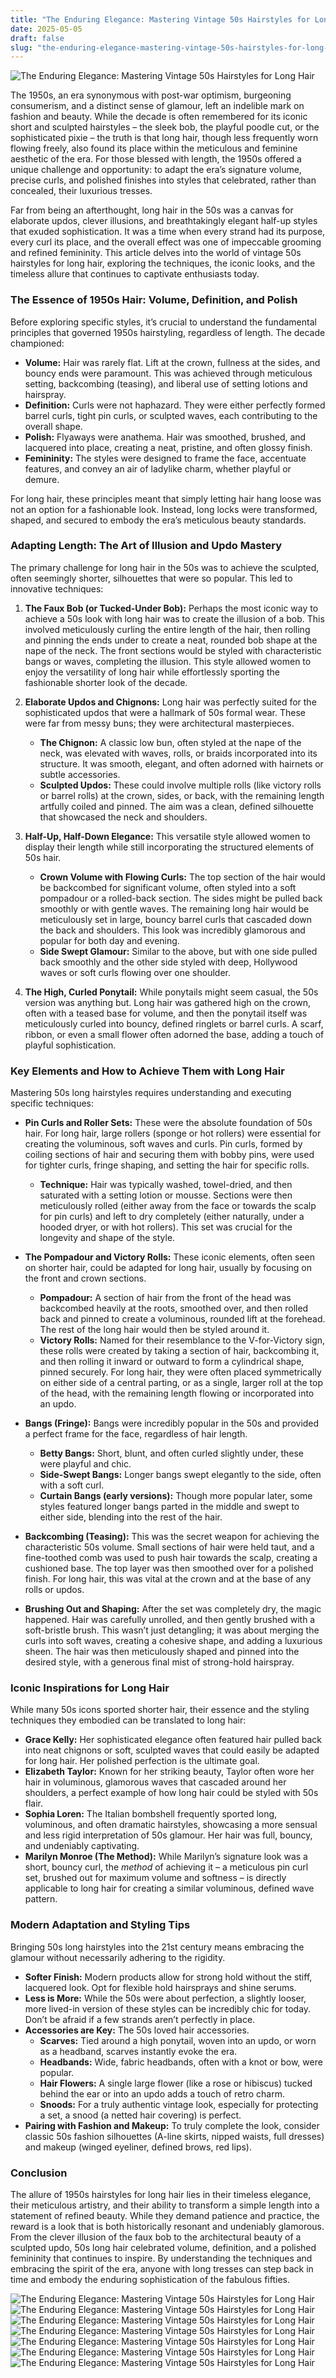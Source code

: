 ```yaml
---
title: "The Enduring Elegance: Mastering Vintage 50s Hairstyles for Long Hair"
date: 2025-05-05
draft: false
slug: "the-enduring-elegance-mastering-vintage-50s-hairstyles-for-long-hair" 
---
```


![The Enduring Elegance: Mastering Vintage 50s Hairstyles for Long Hair](https://i.pinimg.com/originals/12/f6/5a/12f65ad34ce08b48ecec3c10aa3d566d.jpg "The Enduring Elegance: Mastering Vintage 50s Hairstyles for Long Hair")

The 1950s, an era synonymous with post-war optimism, burgeoning consumerism, and a distinct sense of glamour, left an indelible mark on fashion and beauty. While the decade is often remembered for its iconic short and sculpted hairstyles – the sleek bob, the playful poodle cut, or the sophisticated pixie – the truth is that long hair, though less frequently worn flowing freely, also found its place within the meticulous and feminine aesthetic of the era. For those blessed with length, the 1950s offered a unique challenge and opportunity: to adapt the era’s signature volume, precise curls, and polished finishes into styles that celebrated, rather than concealed, their luxurious tresses.

Far from being an afterthought, long hair in the 50s was a canvas for elaborate updos, clever illusions, and breathtakingly elegant half-up styles that exuded sophistication. It was a time when every strand had its purpose, every curl its place, and the overall effect was one of impeccable grooming and refined femininity. This article delves into the world of vintage 50s hairstyles for long hair, exploring the techniques, the iconic looks, and the timeless allure that continues to captivate enthusiasts today.

### The Essence of 1950s Hair: Volume, Definition, and Polish

Before exploring specific styles, it’s crucial to understand the fundamental principles that governed 1950s hairstyling, regardless of length. The decade championed:

* **Volume:** Hair was rarely flat. Lift at the crown, fullness at the sides, and bouncy ends were paramount. This was achieved through meticulous setting, backcombing (teasing), and liberal use of setting lotions and hairspray.
* **Definition:** Curls were not haphazard. They were either perfectly formed barrel curls, tight pin curls, or sculpted waves, each contributing to the overall shape.
* **Polish:** Flyaways were anathema. Hair was smoothed, brushed, and lacquered into place, creating a neat, pristine, and often glossy finish.
* **Femininity:** The styles were designed to frame the face, accentuate features, and convey an air of ladylike charm, whether playful or demure.

For long hair, these principles meant that simply letting hair hang loose was not an option for a fashionable look. Instead, long locks were transformed, shaped, and secured to embody the era’s meticulous beauty standards.

### Adapting Length: The Art of Illusion and Updo Mastery

The primary challenge for long hair in the 50s was to achieve the sculpted, often seemingly shorter, silhouettes that were so popular. This led to innovative techniques:

1. **The Faux Bob (or Tucked-Under Bob):** Perhaps the most iconic way to achieve a 50s look with long hair was to create the illusion of a bob. This involved meticulously curling the entire length of the hair, then rolling and pinning the ends under to create a neat, rounded bob shape at the nape of the neck. The front sections would be styled with characteristic bangs or waves, completing the illusion. This style allowed women to enjoy the versatility of long hair while effortlessly sporting the fashionable shorter look of the decade.
2. **Elaborate Updos and Chignons:** Long hair was perfectly suited for the sophisticated updos that were a hallmark of 50s formal wear. These were far from messy buns; they were architectural masterpieces.

   * **The Chignon:** A classic low bun, often styled at the nape of the neck, was elevated with waves, rolls, or braids incorporated into its structure. It was smooth, elegant, and often adorned with hairnets or subtle accessories.
   * **Sculpted Updos:** These could involve multiple rolls (like victory rolls or barrel rolls) at the crown, sides, or back, with the remaining length artfully coiled and pinned. The aim was a clean, defined silhouette that showcased the neck and shoulders.
3. **Half-Up, Half-Down Elegance:** This versatile style allowed women to display their length while still incorporating the structured elements of 50s hair.

   * **Crown Volume with Flowing Curls:** The top section of the hair would be backcombed for significant volume, often styled into a soft pompadour or a rolled-back section. The sides might be pulled back smoothly or with gentle waves. The remaining long hair would be meticulously set in large, bouncy barrel curls that cascaded down the back and shoulders. This look was incredibly glamorous and popular for both day and evening.
   * **Side Swept Glamour:** Similar to the above, but with one side pulled back smoothly and the other side styled with deep, Hollywood waves or soft curls flowing over one shoulder.
4. **The High, Curled Ponytail:** While ponytails might seem casual, the 50s version was anything but. Long hair was gathered high on the crown, often with a teased base for volume, and then the ponytail itself was meticulously curled into bouncy, defined ringlets or barrel curls. A scarf, ribbon, or even a small flower often adorned the base, adding a touch of playful sophistication.

### Key Elements and How to Achieve Them with Long Hair

Mastering 50s long hairstyles requires understanding and executing specific techniques:

* **Pin Curls and Roller Sets:** These were the absolute foundation of 50s hair. For long hair, large rollers (sponge or hot rollers) were essential for creating the voluminous, soft waves and curls. Pin curls, formed by coiling sections of hair and securing them with bobby pins, were used for tighter curls, fringe shaping, and setting the hair for specific rolls.

  + **Technique:** Hair was typically washed, towel-dried, and then saturated with a setting lotion or mousse. Sections were then meticulously rolled (either away from the face or towards the scalp for pin curls) and left to dry completely (either naturally, under a hooded dryer, or with hot rollers). This set was crucial for the longevity and shape of the style.
* **The Pompadour and Victory Rolls:** These iconic elements, often seen on shorter hair, could be adapted for long hair, usually by focusing on the front and crown sections.

  + **Pompadour:** A section of hair from the front of the head was backcombed heavily at the roots, smoothed over, and then rolled back and pinned to create a voluminous, rounded lift at the forehead. The rest of the long hair would then be styled around it.
  + **Victory Rolls:** Named for their resemblance to the V-for-Victory sign, these rolls were created by taking a section of hair, backcombing it, and then rolling it inward or outward to form a cylindrical shape, pinned securely. For long hair, they were often placed symmetrically on either side of a central parting, or as a single, larger roll at the top of the head, with the remaining length flowing or incorporated into an updo.
* **Bangs (Fringe):** Bangs were incredibly popular in the 50s and provided a perfect frame for the face, regardless of hair length.

  + **Betty Bangs:** Short, blunt, and often curled slightly under, these were playful and chic.
  + **Side-Swept Bangs:** Longer bangs swept elegantly to the side, often with a soft curl.
  + **Curtain Bangs (early versions):** Though more popular later, some styles featured longer bangs parted in the middle and swept to either side, blending into the rest of the hair.
* **Backcombing (Teasing):** This was the secret weapon for achieving the characteristic 50s volume. Small sections of hair were held taut, and a fine-toothed comb was used to push hair towards the scalp, creating a cushioned base. The top layer was then smoothed over for a polished finish. For long hair, this was vital at the crown and at the base of any rolls or updos.
* **Brushing Out and Shaping:** After the set was completely dry, the magic happened. Hair was carefully unrolled, and then gently brushed with a soft-bristle brush. This wasn’t just detangling; it was about merging the curls into soft waves, creating a cohesive shape, and adding a luxurious sheen. The hair was then meticulously shaped and pinned into the desired style, with a generous final mist of strong-hold hairspray.

### Iconic Inspirations for Long Hair

While many 50s icons sported shorter hair, their essence and the styling techniques they embodied can be translated to long hair:

* **Grace Kelly:** Her sophisticated elegance often featured hair pulled back into neat chignons or soft, sculpted waves that could easily be adapted for long hair. Her polished perfection is the ultimate goal.
* **Elizabeth Taylor:** Known for her striking beauty, Taylor often wore her hair in voluminous, glamorous waves that cascaded around her shoulders, a perfect example of how long hair could be styled with 50s flair.
* **Sophia Loren:** The Italian bombshell frequently sported long, voluminous, and often dramatic hairstyles, showcasing a more sensual and less rigid interpretation of 50s glamour. Her hair was full, bouncy, and undeniably captivating.
* **Marilyn Monroe (The Method):** While Marilyn’s signature look was a short, bouncy curl, the *method* of achieving it – a meticulous pin curl set, brushed out for maximum volume and softness – is directly applicable to long hair for creating a similar voluminous, defined wave pattern.

### Modern Adaptation and Styling Tips

Bringing 50s long hairstyles into the 21st century means embracing the glamour without necessarily adhering to the rigidity.

* **Softer Finish:** Modern products allow for strong hold without the stiff, lacquered look. Opt for flexible hold hairsprays and shine serums.
* **Less is More:** While the 50s were about perfection, a slightly looser, more lived-in version of these styles can be incredibly chic for today. Don’t be afraid if a few strands aren’t perfectly in place.
* **Accessories are Key:** The 50s loved hair accessories.
  + **Scarves:** Tied around a high ponytail, woven into an updo, or worn as a headband, scarves instantly evoke the era.
  + **Headbands:** Wide, fabric headbands, often with a knot or bow, were popular.
  + **Hair Flowers:** A single large flower (like a rose or hibiscus) tucked behind the ear or into an updo adds a touch of retro charm.
  + **Snoods:** For a truly authentic vintage look, especially for protecting a set, a snood (a netted hair covering) is perfect.
* **Pairing with Fashion and Makeup:** To truly complete the look, consider classic 50s fashion silhouettes (A-line skirts, nipped waists, full dresses) and makeup (winged eyeliner, defined brows, red lips).

### Conclusion

The allure of 1950s hairstyles for long hair lies in their timeless elegance, their meticulous artistry, and their ability to transform a simple length into a statement of refined beauty. While they demand patience and practice, the reward is a look that is both historically resonant and undeniably glamorous. From the clever illusion of the faux bob to the architectural beauty of a sculpted updo, 50s long hair celebrated volume, definition, and a polished femininity that continues to inspire. By understanding the techniques and embracing the spirit of the era, anyone with long tresses can step back in time and embody the enduring sophistication of the fabulous fifties.

![The Enduring Elegance: Mastering Vintage 50s Hairstyles for Long Hair](https://i.pinimg.com/originals/4e/e0/1a/4ee01a808bb3747b5c9dbfa307dc4cd9.jpg "The Enduring Elegance: Mastering Vintage 50s Hairstyles for Long Hair") ![The Enduring Elegance: Mastering Vintage 50s Hairstyles for Long Hair](https://i.pinimg.com/736x/64/fb/30/64fb307d72389b38d132c04fb723db0c.jpg "The Enduring Elegance: Mastering Vintage 50s Hairstyles for Long Hair") ![The Enduring Elegance: Mastering Vintage 50s Hairstyles for Long Hair](https://gvenny.com/images5/0919/50s-womens-hairstyles-for-long-hair/50s-womens-hairstyles-for-long-hair-16_2.jpg "The Enduring Elegance: Mastering Vintage 50s Hairstyles for Long Hair") ![The Enduring Elegance: Mastering Vintage 50s Hairstyles for Long Hair](https://i.pinimg.com/originals/07/f1/29/07f129a707c1c65b3838926daf065a03.jpg "The Enduring Elegance: Mastering Vintage 50s Hairstyles for Long Hair") ![The Enduring Elegance: Mastering Vintage 50s Hairstyles for Long Hair](https://www.cckonline.in/wp-content/uploads/2025/01/50s-hairstyles-8-768x1152.jpg "The Enduring Elegance: Mastering Vintage 50s Hairstyles for Long Hair") ![The Enduring Elegance: Mastering Vintage 50s Hairstyles for Long Hair](https://i.pinimg.com/originals/9f/e0/12/9fe012719068f66eba434475905fa7aa.jpg "The Enduring Elegance: Mastering Vintage 50s Hairstyles for Long Hair") ![The Enduring Elegance: Mastering Vintage 50s Hairstyles for Long Hair](https://www.twistmepretty.com/wp-content/uploads/2018/09/pinteresta.jpg "The Enduring Elegance: Mastering Vintage 50s Hairstyles for Long Hair")